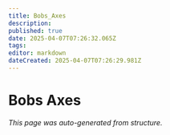 ```yaml
---
title: Bobs_Axes
description: 
published: true
date: 2025-04-07T07:26:32.065Z
tags: 
editor: markdown
dateCreated: 2025-04-07T07:26:29.981Z
---
```


# Bobs Axes

*This page was auto-generated from structure.*